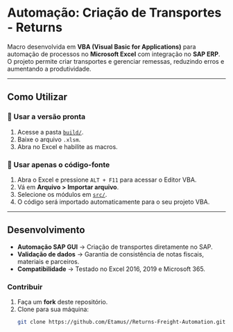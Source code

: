# Automação: Criação de Transportes - Returns

Macro desenvolvida em **VBA (Visual Basic for Applications)** para automação de processos no **Microsoft Excel** com integração no **SAP ERP**.  
O projeto permite criar transportes e gerenciar remessas, reduzindo erros e aumentando a produtividade.

---


## Como Utilizar

### 🔹 Usar a versão pronta
1. Acesse a pasta [`build/`](./build).  
2. Baixe o arquivo `.xlsm`.  
3. Abra no Excel e habilite as macros.  

### 🔹 Usar apenas o código-fonte
1. Abra o Excel e pressione `ALT + F11` para acessar o Editor VBA.  
2. Vá em **Arquivo > Importar arquivo**.  
3. Selecione os módulos em [`src/`](./src).  
4. O código será importado automaticamente para o seu projeto VBA.  

---

## Desenvolvimento

- **Automação SAP GUI** → Criação de transportes diretamente no SAP.  
- **Validação de dados** → Garantia de consistência de notas fiscais, materiais e parceiros.
- **Compatibilidade** → Testado no Excel 2016, 2019 e Microsoft 365.  

### Contribuir
1. Faça um **fork** deste repositório.  
2. Clone para sua máquina:  
   ```bash
   git clone https://github.com/Etamus//Returns-Freight-Automation.git
